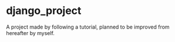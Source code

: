 # django_project
 A project made by following a tutorial, planned to be improved from hereafter by myself.
